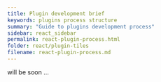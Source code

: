 ```yaml
---
title: Plugin development brief
keywords: plugins process structure
summary: "Guide to plugins development process"
sidebar: react_sidebar
permalink: react-plugin-process.html
folder: react/plugin-tiles
filename: react-plugin-process.md
---
```


will be soon ...
